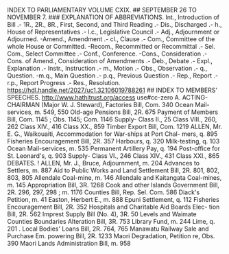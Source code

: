 INDEX TO PARLIAMENTARY VOLUME CXIX. ## SEPTEMBER 26 TO NOVEMBER 7. ### EXPLANATION OF ABBREVIATIONS. Int., Introduction of Bill .- 1R., 2R., 8R., First, Second, and Third Reading .- Dis., Discharged .- h., House of Representatives .- l.c., Legislative Council .- Adj., Adjournment or Adjourned. -Amend., Amendment .- cl., Clause .- Com., Committee of the whole House or Committed. -Recom., Recommitted or Recommittal .- Sel. Com., Select Committee .- Conf., Conference. -Cons., Consideration .- Cons. of Amend., Consideration of Amendments .- Deb., Debate .- Expl., Explanation .- Instr., Instruction .- m., Motion .- Obs., Observation .- q., Question. -m.q., Main Question .- p.q., Previous Question .- Rep., Report .- r.p., Report Progress .- Res., Resolution. https://hdl.handle.net/2027/uc1.32106019788261 ## INDEX TO MEMBERS' SPEECHES. http://www.hathitrust.org/access use#cc-zero A. ACTING-CHAIRMAN (Major W. J. Steward), Factories Bill, Com. 340 Ocean Mail-services, m. 549, 550 Old-age Pensions Bill, 2R. 675 Payment of Members Bill, Com. 1145 ; Obs. 1145; Com. 1146 Supply- Class II., 25 Class VIII., 260, 262 Class XIV., 416 Class XX., 859 Timber Export Bill, Com. 1219 ALLEN, Mr. E. G., Waikouaiti, Accommodation for War-ships at Port Chal- mers, q. 895 Fisheries Encouragement Bill, 2R. 357 Harbours, q. 320 Milk-testing, q. 103 Ocean Mail-services, m. 535 Permanent Artillery Pay, q. 194 Post-office for St. Leonard's, q. 903 Supply- Class VI., 246 Class XIV., 431 Class XXI., 865 DEBATES. ! ALLEN, Mr. J., Bruce, Adjournment, m. 204 Advances to Settlers, m. 887 Aid to Public Works and Land Settlement Bill, 2R. 801, 802, 803, 805 Allendale Coal-mine, m. 146 Allendale and Kaitangata Coal-mines, m. 145 Appropriation Bill, 3R. 1268 Cook and other Islands Government Bill, 2R. 296, 297, 298 ; m. 1176 Counties Bill, Rep. Sel. Com. 586 Diack's Petition, m. 41 Easton, Herbert E., m. 888 Epuni Settlement, q. 112 Fisheries Encouragement Bill, 2R. 352 Hospitals and Charitable Aid Boards Elec- tion Bill, 2R. 562 Imprest Supply Bill (No. 4), 3R. 50 Levels and Waimate Counties Boundaries Alteration Bill, 3R. 753 Library Fund, m. 244 Lime, q. 201 . Local Bodies' Loans Bill, 2R. 764, 765 Manawatu Railway Sale and Purchase Em. powering Bill, 2R. 1233 Maori Degradation, Petition re, Obs. 390 Maori Lands Administration Bill, m. 958 